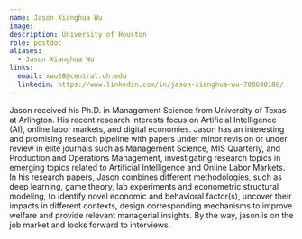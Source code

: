 ```yaml
---
name: Jason Xianghua Wu
image: 
description: University of Houston
role: postdoc
aliases:
  - Jason Xianghua Wu
links:
  email: xwu28@central.uh.edu
  linkedin: https://www.linkedin.com/in/jason-xianghua-wu-700690188/
---
```


Jason received his Ph.D. in Management Science from University of Texas at Arlington. His recent research interests focus on Artificial Intelligence (AI), online labor markets, and digital economies. Jason has an interesting and promising research pipeline with papers under minor revision or under review in elite journals such as Management Science, MIS Quarterly, and Production and Operations Management, investigating research topics in emerging topics related to Artificial Intelligence and Online Labor Markets. In his research papers, Jason combines different methodologies, such as deep learning, game theory, lab experiments and econometric structural modeling, to identify novel economic and behavioral factor(s), uncover their impacts in different contexts, design corresponding mechanisms to improve welfare and provide relevant managerial insights. By the way, jason is on the job market and looks forward to interviews.
